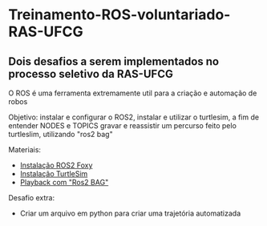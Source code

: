 # Treinamento-ROS-voluntariado-RAS-UFCG
## Dois desafios a serem implementados no processo seletivo da RAS-UFCG

O ROS é uma ferramenta extremamente util para a criação e automação de robos

Objetivo: instalar e configurar o ROS2,
          instalar e utilizar o turtlesim, a fim de entender NODES e TOPICS
          gravar e reassistir um percurso feito pelo turtleslim, utilizando "ros2 bag"

Materiais:
- [Instalação ROS2 Foxy](https://docs.ros.org/en/foxy/Installation/Ubuntu-Install-Debians.html#)
- [Instalação TurtleSim](https://docs.ros.org/en/foxy/Tutorials/Beginner-CLI-Tools/Introducing-Turtlesim/Introducing-Turtlesim.html#)
- [Playback com "Ros2 BAG"](https://docs.ros.org/en/foxy/Tutorials/Beginner-CLI-Tools/Recording-And-Playing-Back-Data/Recording-And-Playing-Back-Data.html)

Desafio extra:
- Criar um arquivo em python para criar uma trajetória automatizada
